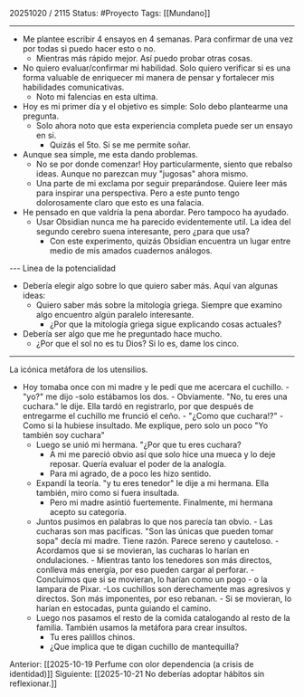 20251020 / 2115
Status: #Proyecto
Tags: [[Mundano]]

-----

- Me plantee escribir 4 ensayos en 4 semanas. Para confirmar de una vez por todas si puedo hacer esto o no. 
	- Mientras más rápido mejor. Así puedo probar otras cosas. 
- No quiero evaluar/confirmar mi habilidad. Solo quiero verificar si es una forma valuable de enriquecer mi manera de pensar y fortalecer mis habilidades comunicativas. 
	- Noto mi falencias en esta ultima. 
- Hoy es mi primer día y el objetivo es simple: Solo debo plantearme una pregunta. 
	- Solo ahora noto que esta experiencia completa puede ser un ensayo en si. 
		- Quizás el 5to. Si se me permite soñar. 
- Aunque sea simple, me esta dando problemas. 
	- No se por donde comenzar! Hoy particularmente, siento que rebalso ideas. Aunque no parezcan muy "jugosas" ahora mismo.
	- Una parte de mi exclama por seguir preparándose. Quiere leer más para inspirar una perspectiva. Pero a este punto tengo dolorosamente claro que esto es una falacia. 
- He pensado en que valdría la pena abordar. Pero tampoco ha ayudado. 
	- Usar Obsidian nunca me ha parecido evidentemente util. La idea del segundo cerebro suena interesante, pero ¿para que usa?
		- Con este experimento, quizás Obsidian encuentra un lugar entre medio de mis amados cuadernos análogos. 


--- Linea de la potencialidad
- Debería elegir algo sobre lo que quiero saber más. Aquí van algunas ideas: 
	- Quiero saber más sobre la mitología griega. Siempre que examino algo encuentro algún paralelo interesante. 
		- ¿Por que la mitología griega sigue explicando cosas actuales? 
- Debería ser algo que me he preguntado hace mucho.
	- ¿Por que el sol no es tu Dios? Si lo es, dame los cinco. 

----------------------------------

La icónica metáfora de los utensilios. 

- Hoy tomaba once con mi madre y le pedí que me acercara el cuchillo. 
		- "yo?" me dijo -solo estábamos los dos. 
		- Obviamente. "No, tu eres una cuchara." le dije. Ella tardó en registrarlo, por que después de entregarme el cuchillo me frunció el ceño.
			-  "¿Como que cuchara!?"
		- Como si la hubiese insultado. Me explique, pero solo un poco "Yo también soy cuchara" 
	- Luego se unió mi hermana. "¿Por que tu eres cuchara?
		- A mi me pareció obvio así que solo hice una mueca y lo deje reposar. Quería evaluar el poder de la analogía. 
		- Para mi agrado, de a poco les hizo sentido. 
	- Expandí la teoría. "y tu eres tenedor" le dije a mi hermana. Ella también, miro como si fuera insultada.  
		- Pero mi madre asintió fuertemente. Finalmente, mi hermana acepto su categoría.
	- Juntos pusimos en palabras lo que nos parecía tan obvio. 
			- Las cucharas son mas pacificas. "Son las únicas que pueden tomar sopa" decía mi madre. Tiene razón. Parece sereno y cauteloso. 
				- Acordamos que si se movieran, las cucharas lo harían en ondulaciones. 
			- Mientras tanto los tenedores son más directos, conlleva más energía, por eso pueden cargar al perforar. 
				- Concluimos que si se movieran, lo harían como un pogo - o la lampara de Pixar.
			-Los cuchillos son derechamente mas agresivos y directos. Son más imponentes, por eso rebanan.
				- Si se movieran, lo harían en estocadas, punta guiando el camino. 
	- Luego nos pasamos el resto de la comida catalogando al resto de la familia. También usamos la metáfora para crear insultos. 
		- Tu eres palillos chinos. 
		- ¿Que implica que te digan cuchillo de mantequilla?

Anterior: [[2025-10-19 Perfume con olor dependencia  (a crisis de identidad)]]
Siguiente: [[2025-10-21 No deberías adoptar hábitos sin reflexionar.]]
